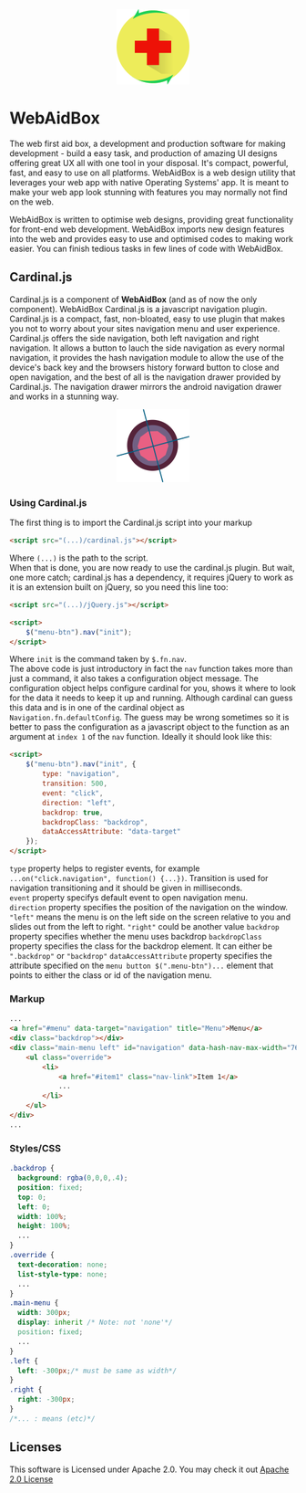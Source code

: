 <p align="center">
  <img src="https://github.com/CalebPitan/WebAidBox/blob/master/WABX128.png"/>
</p>  

# WebAidBox
The web first aid box, a development and production software for making development - build a easy task, and production of amazing UI designs offering great UX all with one tool in your disposal. 
It's compact, powerful, fast, and easy to use on all platforms. 
WebAidBox is a web design utility that leverages your web app with native Operating Systems' app. It is meant to make your web app look stunning with features you may normally not find on the web.  

WebAidBox is written to optimise web designs, providing great functionality for front-end web development. WebAidBox imports new design features into the web and provides easy to use and optimised codes to making work easier. You can finish tedious tasks in few lines of code with WebAidBox.  
## Cardinal.js  
Cardinal.js is a component of **WebAidBox** (and as of now the only component). WebAidBox Cardinal.js is a javascript navigation plugin. Cardinal.js is a compact, fast, non-bloated, easy to use plugin that makes you not to worry about your sites navigation menu and user experience. Cardinal.js offers the side navigation, both left navigation and right navigation. It allows a button to lauch the side navigation as every normal navigation, it provides the hash navigation module to allow the use of the device's back key and the browsers history forward button to close and open navigation, and the best of all is the navigation drawer provided by Cardinal.js. The navigation drawer mirrors the android navigation drawer and works in a stunning way.  

<p align="center">
  <img height="128" width="128" src="https://github.com/CalebPitan/WebAidBox/blob/master/Navigation/img/cardinalX256.png" />
</p>  

### Using Cardinal.js  
The first thing is to import the Cardinal.js script into your markup  
```html
<script src="(...)/cardinal.js"></script>
```  
Where `(...)` is the path to the script.  
When that is done, you are now ready to use the cardinal.js plugin. But wait, one more catch; cardinal.js has a dependency, it requires jQuery to work as it is an extension built on jQuery, so you need this line too:  
```html
<script src="(...)/jQuery.js"></script>
```  
```html
<script>  
    $("menu-btn").nav("init");  
</script>
```  
Where `init` is the command taken by `$.fn.nav`.  
The above code is just introductory in fact the `nav` function takes more than just a command, it also takes a configuration object message. The configuration object helps configure cardinal for you, shows it where to look for the data it needs to keep it up and running. Although cardinal can guess this data and is in one of the cardinal object as `Navigation.fn.defaultConfig`. The guess may be wrong sometimes so it is better to pass the configuration as a javascript object to the function as an argument at `index 1` of the `nav` function. Ideally it should look like this:  
```html
<script>
    $("menu-btn").nav("init", {
        type: "navigation",
        transition: 500,
        event: "click",
        direction: "left",
        backdrop: true,
        backdropClass: "backdrop",
        dataAccessAttribute: "data-target"
    });
</script>
```
`type` property helps to register events, for example `...on("click.navigation", function() {...})`. Transition is used for navigation transitioning and it should be given in milliseconds.  
`event` property specifys default event to open navigation menu.  
`direction` property specifies the position of the navigation on the window. `"left"` means the menu is on the left side on the screen relative to you and slides out from the left to right. `"right"` could be another value
`backdrop` property specifies whether the menu uses backdrop
`backdropClass` property specifies the class for the backdrop element. It can either be `".backdrop"` or `"backdrop"`
`dataAccessAttribute` property specifies the attribute specified on the `menu button $(".menu-btn")...` element that points to either the class or id of the navigation menu.  

### Markup  
```html
...
<a href="#menu" data-target="navigation" title="Menu">Menu</a>
<div class="backdrop"></div>
<div class="main-menu left" id="navigation" data-hash-nav-max-width="767" data-nav-drawer-max-width="767">
    <ul class="override">
        <li>
            <a href="#item1" class="nav-link">Item 1</a>
            ...
        </li>
    </ul>
</div>
...
```
### Styles/CSS
```css
.backdrop {
  background: rgba(0,0,0,.4);
  position: fixed;
  top: 0;
  left: 0;
  width: 100%;
  height: 100%;
  ...
}
.override {
  text-decoration: none;
  list-style-type: none;
  ...
}
.main-menu {
  width: 300px;
  display: inherit /* Note: not 'none'*/
  position: fixed;
  ...
}
.left {
  left: -300px;/* must be same as width*/
}
.right {
  right: -300px;
}
/*... : means (etc)*/
```
## Licenses
This software is Licensed under Apache 2.0. You may check it out [Apache 2.0 License](http://www.apache.org/licenses/)

